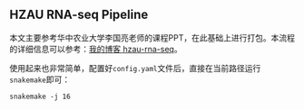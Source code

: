 ## HZAU RNA-seq Pipeline
本文主要参考华中农业大学李国亮老师的课程PPT，在此基础上进行打包。本流程的详细信息可以参考：[我的博客 hzau-rna-seq](https://chaofan520.github.io/2025/06/02/hzau-rna-seq/)。

使用起来也非常简单，配置好`config.yaml`文件后，直接在当前路径运行`snakemake`即可：
```shell
snakemake -j 16
```